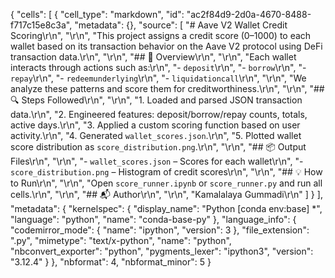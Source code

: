{
 "cells": [
  {
   "cell_type": "markdown",
   "id": "ac2f84d9-2d0a-4670-8488-f717c15e8c3a",
   "metadata": {},
   "source": [
    "# Aave V2 Wallet Credit Scoring\r\n",
    "\r\n",
    "This project assigns a credit score (0–1000) to each wallet based on its transaction behavior on the Aave V2 protocol using DeFi transaction data.\r\n",
    "\r\n",
    "## 🚀 Overview\r\n",
    "\r\n",
    "Each wallet interacts through actions such as:\r\n",
    "- `deposit`\r\n",
    "- `borrow`\r\n",
    "- `repay`\r\n",
    "- `redeemunderlying`\r\n",
    "- `liquidationcall`\r\n",
    "\r\n",
    "We analyze these patterns and score them for creditworthiness.\r\n",
    "\r\n",
    "## 🔍 Steps Followed\r\n",
    "\r\n",
    "1. Loaded and parsed JSON transaction data.\r\n",
    "2. Engineered features: deposit/borrow/repay counts, totals, active days.\r\n",
    "3. Applied a custom scoring function based on user activity.\r\n",
    "4. Generated `wallet_scores.json`.\r\n",
    "5. Plotted wallet score distribution as `score_distribution.png`.\r\n",
    "\r\n",
    "## 📦 Output Files\r\n",
    "\r\n",
    "- `wallet_scores.json` – Scores for each wallet\r\n",
    "- `score_distribution.png` – Histogram of credit scores\r\n",
    "\r\n",
    "## 💡 How to Run\r\n",
    "\r\n",
    "Open `score_runner.ipynb` or `score_runner.py` and run all cells.\r\n",
    "\r\n",
    "## 📬 Author\r\n",
    "\r\n",
    "Kamalalaya Gummadi\r\n"
   ]
  }
 ],
 "metadata": {
  "kernelspec": {
   "display_name": "Python [conda env:base] *",
   "language": "python",
   "name": "conda-base-py"
  },
  "language_info": {
   "codemirror_mode": {
    "name": "ipython",
    "version": 3
   },
   "file_extension": ".py",
   "mimetype": "text/x-python",
   "name": "python",
   "nbconvert_exporter": "python",
   "pygments_lexer": "ipython3",
   "version": "3.12.4"
  }
 },
 "nbformat": 4,
 "nbformat_minor": 5
}
